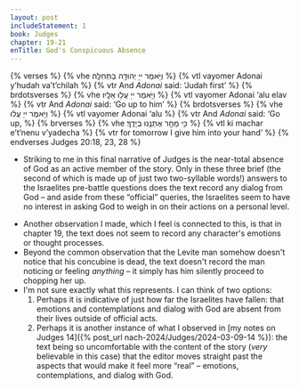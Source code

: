 ```yaml
---
layout: post
includeStatement: 1
book: Judges
chapter: 19-21
enTitle: God's Conspicuous Absence
---
```


{% verses %}
{% vhe וַיֹּ֥אמֶר יי֖ יְהוּדָ֥ה בַתְּחִלָּֽה׃ %}
{% vtl vayomer Adonai y’hudah va’t’chilah %}
{% vtr And <i>Adonai</i> said: ‘Judah first’ %}
{% brdotsverses %}
{% vhe וַיֹּ֥אמֶר יי֖ עֲל֥וּ אֵלָֽיו׃ %}
{% vtl vayomer Adonai ‘alu elav %}
{% vtr And <i>Adonai</i> said: ‘Go up to him’ %}
{% brdotsverses %}
{% vhe וַיֹּ֥אמֶר יי֖ עֲל֔וּ %}
{% vtl vayomer Adonai ‘alu %}
{% vtr And <i>Adonai</i> said: ‘Go up, %}
{% brverses %}
{% vhe כִּ֥י מָחָ֖ר אֶתְּנֶ֥נּוּ בְיָדֶֽךָ׃ %}
{% vtl ki machar e’t’nenu v’yadecha %}
{% vtr for tomorrow I give him into your hand’ %}
{% endverses Judges 20:18, 23, 28 %}

- Striking to me in this final narrative of Judges is the near-total absence of God as an active member of the story. Only in these three brief (the second of which is made up of just two two-syllable words!) answers to the Israelites pre-battle questions does the text record any dialog from God – and aside from these “official” queries, the Israelites seem to have no interest in asking God to weigh in on their actions on a personal level.
<!--more-->
- Another observation I made, which I feel is connected to this, is that in chapter 19, the text does not seem to record any character's emotions or thought processes.
- Beyond the common observation that the Levite man somehow doesn't notice that his concubine is dead, the text doesn't record the man noticing or feeling *anything* – it simply has him silently proceed to chopping her up.
- I'm not sure exactly what this represents. I can think of two options:
  1. Perhaps it is indicative of just how far the Israelites have fallen: that emotions and contemplations and dialog with God are absent from their lives outside of official acts.
  2. Perhaps it is another instance of what I observed in [my notes on Judges 14]({% post_url nach-2024/Judges/2024-03-09-14 %}): the text being so uncomfortable with the content of the story (*very* believable in this case) that the editor moves straight past the aspects that would make it feel more “real” – emotions, contemplations, and dialog with God.